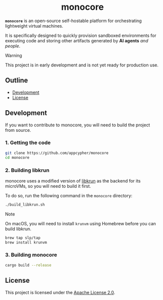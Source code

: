 <div align="center">
  <!-- <a href="https://github.com/appcypher/monocore" target="_blank">
    <img src="https://raw.githubusercontent.com/appcypher/monocore/main/assets/a_logo.png" alt="monocore Logo" width="100"></img>
  </a> -->

  <h1 align="center">monocore</h1>
<!--
  <p>
    <a href="https://crates.io/crates/monocore">
      <img src="https://img.shields.io/crates/v/monocore?label=crates" alt="Crate">
    </a>
    <a href="https://github.com/appcypher/monocore/actions?query=">
      <img src="https://github.com/appcypher/monocore/actions/workflows/tests_and_checks.yml/badge.svg" alt="Build Status">
    </a>
    <a href="https://github.com/appcypher/monocore/blob/main/LICENSE">
      <img src="https://img.shields.io/badge/License-Apache%202.0-blue.svg" alt="License">
    </a>
    <a href="https://docs.rs/monocore">
      <img src="https://img.shields.io/static/v1?label=Docs&message=docs.rs&color=blue" alt="Docs">
    </a>
  </p> -->
</div>

**`monocore`** is an open-source self-hostable platform for orchestrating lightweight virtual machines.

It is specifically designed to quickly provision sandboxed environments for executing code and storing other artifacts generated by **AI agents** _and people_.

> [!WARNING]
> This project is in early development and is not yet ready for production use.

##

## Outline

- [Development](#development)
- [License](#license)

## Development

If you want to contribute to monocore, you will need to build the project from source.

### 1. Getting the code

```sh
git clone https://github.com/appcypher/monocore
cd monocore
```

### 2. Building libkrun

monocore uses a modified version of [libkrun][libkrun-repo] as the backend for its microVMs, so you will need to build it first.

To do so, run the following command in the `monocore` directory:

```sh
./build_libkrun.sh
```

> [!NOTE]
> On macOS, you will need to install `krunvm` using Homebrew before you can build libkrun.
>
> ```sh
> brew tap slp/tap
> brew install krunvm
> ```

### 3. Building monocore

```sh
cargo build --release
```

## License

This project is licensed under the [Apache License 2.0](./LICENSE).

[libkrun-repo]: https://github.com/containers/libkrun
